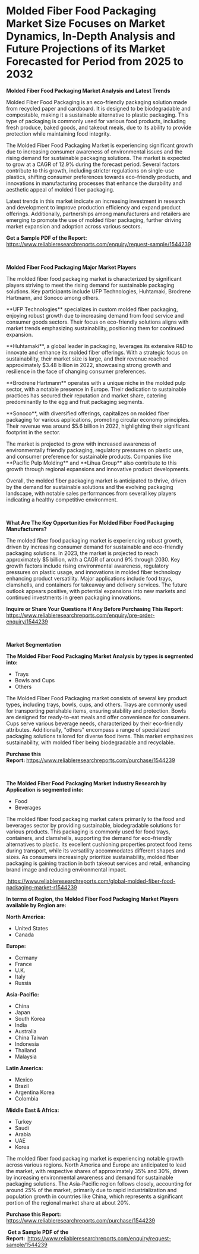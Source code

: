 <p><h1>Molded Fiber Food Packaging Market Size Focuses on Market Dynamics, In-Depth Analysis and Future Projections of its Market Forecasted for Period from 2025 to 2032</h1></p><p><strong>Molded Fiber Food Packaging Market Analysis and Latest Trends</strong></p>
<p><p>Molded Fiber Food Packaging is an eco-friendly packaging solution made from recycled paper and cardboard. It is designed to be biodegradable and compostable, making it a sustainable alternative to plastic packaging. This type of packaging is commonly used for various food products, including fresh produce, baked goods, and takeout meals, due to its ability to provide protection while maintaining food integrity.</p><p>The Molded Fiber Food Packaging Market is experiencing significant growth due to increasing consumer awareness of environmental issues and the rising demand for sustainable packaging solutions. The market is expected to grow at a CAGR of 12.9% during the forecast period. Several factors contribute to this growth, including stricter regulations on single-use plastics, shifting consumer preferences towards eco-friendly products, and innovations in manufacturing processes that enhance the durability and aesthetic appeal of molded fiber packaging.</p><p>Latest trends in this market indicate an increasing investment in research and development to improve production efficiency and expand product offerings. Additionally, partnerships among manufacturers and retailers are emerging to promote the use of molded fiber packaging, further driving market expansion and adoption across various sectors.</p></p>
<p><strong>Get a Sample PDF of the Report:&nbsp;</strong> <a href="https://www.reliableresearchreports.com/enquiry/request-sample/1544239?utm_campaign=2208&utm_medium=2&utm_source=Github&utm_content=ia&utm_term=19042025&utm_id=molded-fiber-food-packaging">https://www.reliableresearchreports.com/enquiry/request-sample/1544239</a></p>
<p>&nbsp;</p>
<p><strong>Molded Fiber Food Packaging Major Market Players</strong></p>
<p><p>The molded fiber food packaging market is characterized by significant players striving to meet the rising demand for sustainable packaging solutions. Key participants include UFP Technologies, Huhtamaki, Brodrene Hartmann, and Sonoco among others.</p><p>**UFP Technologies** specializes in custom molded fiber packaging, enjoying robust growth due to increasing demand from food service and consumer goods sectors. Their focus on eco-friendly solutions aligns with market trends emphasizing sustainability, positioning them for continued expansion.</p><p>**Huhtamaki**, a global leader in packaging, leverages its extensive R&D to innovate and enhance its molded fiber offerings. With a strategic focus on sustainability, their market size is large, and their revenue reached approximately $3.48 billion in 2022, showcasing strong growth and resilience in the face of changing consumer preferences.</p><p>**Brodrene Hartmann** operates with a unique niche in the molded pulp sector, with a notable presence in Europe. Their dedication to sustainable practices has secured their reputation and market share, catering predominantly to the egg and fruit packaging segments.</p><p>**Sonoco**, with diversified offerings, capitalizes on molded fiber packaging for various applications, promoting circular economy principles. Their revenue was around $5.6 billion in 2022, highlighting their significant footprint in the sector.</p><p>The market is projected to grow with increased awareness of environmentally friendly packaging, regulatory pressures on plastic use, and consumer preference for sustainable products. Companies like **Pacific Pulp Molding** and **Lihua Group** also contribute to this growth through regional expansions and innovative product developments.</p><p>Overall, the molded fiber packaging market is anticipated to thrive, driven by the demand for sustainable solutions and the evolving packaging landscape, with notable sales performances from several key players indicating a healthy competitive environment.</p></p>
<p>&nbsp;</p>
<p><strong>What Are The Key Opportunities For Molded Fiber Food Packaging Manufacturers?</strong></p>
<p><p>The molded fiber food packaging market is experiencing robust growth, driven by increasing consumer demand for sustainable and eco-friendly packaging solutions. In 2023, the market is projected to reach approximately $5 billion, with a CAGR of around 9% through 2030. Key growth factors include rising environmental awareness, regulatory pressures on plastic usage, and innovations in molded fiber technology enhancing product versatility. Major applications include food trays, clamshells, and containers for takeaway and delivery services. The future outlook appears positive, with potential expansions into new markets and continued investments in green packaging innovations.</p></p>
<p><strong>Inquire or Share Your Questions If Any Before Purchasing This Report:</strong> <a href="https://www.reliableresearchreports.com/enquiry/pre-order-enquiry/1544239?utm_campaign=2208&utm_medium=2&utm_source=Github&utm_content=ia&utm_term=19042025&utm_id=molded-fiber-food-packaging">https://www.reliableresearchreports.com/enquiry/pre-order-enquiry/1544239</a></p>
<p>&nbsp;</p>
<p><strong>Market Segmentation</strong></p>
<p><strong>The Molded Fiber Food Packaging Market Analysis by types is segmented into:</strong></p>
<p><ul><li>Trays</li><li>Bowls and Cups</li><li>Others</li></ul></p>
<p><p>The Molded Fiber Food Packaging market consists of several key product types, including trays, bowls, cups, and others. Trays are commonly used for transporting perishable items, ensuring stability and protection. Bowls are designed for ready-to-eat meals and offer convenience for consumers. Cups serve various beverage needs, characterized by their eco-friendly attributes. Additionally, "others" encompass a range of specialized packaging solutions tailored for diverse food items. This market emphasizes sustainability, with molded fiber being biodegradable and recyclable.</p></p>
<p><strong>Purchase this Report:&nbsp;</strong><a href="https://www.reliableresearchreports.com/purchase/1544239?utm_campaign=2208&utm_medium=2&utm_source=Github&utm_content=ia&utm_term=19042025&utm_id=molded-fiber-food-packaging">https://www.reliableresearchreports.com/purchase/1544239</a></p>
<p>&nbsp;</p>
<p><strong>The Molded Fiber Food Packaging Market Industry Research by Application is segmented into:</strong></p>
<p><ul><li>Food</li><li>Beverages</li></ul></p>
<p><p>The molded fiber food packaging market caters primarily to the food and beverages sector by providing sustainable, biodegradable solutions for various products. This packaging is commonly used for food trays, containers, and clamshells, supporting the demand for eco-friendly alternatives to plastic. Its excellent cushioning properties protect food items during transport, while its versatility accommodates different shapes and sizes. As consumers increasingly prioritize sustainability, molded fiber packaging is gaining traction in both takeout services and retail, enhancing brand image and reducing environmental impact.</p></p>
<p><a href="https://www.reliableresearchreports.com/global-molded-fiber-food-packaging-market-r1544239?utm_campaign=2208&utm_medium=2&utm_source=Github&utm_content=ia&utm_term=19042025&utm_id=molded-fiber-food-packaging">&nbsp;https://www.reliableresearchreports.com/global-molded-fiber-food-packaging-market-r1544239</a></p>
<p><strong>In terms of Region, the Molded Fiber Food Packaging Market Players available by Region are:</strong></p>
<p>
    <p> <strong> North America: </strong>
        <ul>
            <li>United States</li>
            <li>Canada</li>
        </ul>
        </p> 
    <p> <strong> Europe: </strong>
        <ul>
            <li>Germany</li>
            <li>France</li>
            <li>U.K.</li>
            <li>Italy</li>
            <li>Russia</li>
        </ul>
        </p> 
    <p> <strong> Asia-Pacific: </strong>
        <ul>
            <li>China</li>
            <li>Japan</li>
            <li>South Korea</li>
            <li>India</li>
            <li>Australia</li>
            <li>China Taiwan</li>
            <li>Indonesia</li>
            <li>Thailand</li>
            <li>Malaysia</li>
        </ul>
        </p> 
    <p> <strong> Latin America: </strong>
        <ul>
            <li>Mexico</li>
            <li>Brazil</li>
            <li>Argentina Korea</li>
            <li>Colombia</li>
        </ul>
        </p> 
    <p> <strong> Middle East & Africa: </strong>
        <ul>
            <li>Turkey</li>
            <li>Saudi</li>
            <li>Arabia</li>
            <li>UAE</li>
            <li>Korea</li>
        </ul>
    </p>
    </p>
<p><p>The molded fiber food packaging market is experiencing notable growth across various regions. North America and Europe are anticipated to lead the market, with respective shares of approximately 35% and 30%, driven by increasing environmental awareness and demand for sustainable packaging solutions. The Asia-Pacific region follows closely, accounting for around 25% of the market, primarily due to rapid industrialization and population growth in countries like China, which represents a significant portion of the regional market share at about 20%.</p></p>
<p><strong>Purchase this Report: </strong><a href="https://www.reliableresearchreports.com/purchase/1544239?utm_campaign=2208&utm_medium=2&utm_source=Github&utm_content=ia&utm_term=19042025&utm_id=molded-fiber-food-packaging">https://www.reliableresearchreports.com/purchase/1544239</a></p>
<p>&nbsp;<strong>Get a Sample PDF of the Report:&nbsp;&nbsp;</strong><a href="https://www.reliableresearchreports.com/enquiry/request-sample/1544239?utm_campaign=2208&utm_medium=2&utm_source=Github&utm_content=ia&utm_term=19042025&utm_id=molded-fiber-food-packaging">https://www.reliableresearchreports.com/enquiry/request-sample/1544239</a></p>
<p><strong></strong></p>
<p><p></p><p></p><p></p></p>